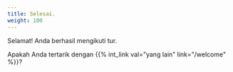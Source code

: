 ```yaml
---
title: Selesai.
weight: 100
---
```


Selamat! Anda berhasil mengikuti tur. 

Apakah Anda tertarik dengan {{% int_link val="yang lain" link="/welcome" %}}?